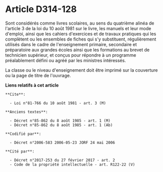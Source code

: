 # Article D314-128

Sont considérés comme livres scolaires, au sens du quatrième alinéa de l'article 3 de la loi du 10 août 1981 sur le livre,
les manuels et leur mode d'emploi, ainsi que les cahiers d'exercices et de travaux pratiques qui les complètent ou les
ensembles de fiches qui s'y substituent, régulièrement utilisés dans le cadre de l'enseignement primaire, secondaire et
préparatoire aux grandes écoles ainsi que les formations au brevet de technicien supérieur, et conçus pour répondre à un
programme préalablement défini ou agréé par les ministres intéressés.

La classe ou le niveau d'enseignement doit être imprimé sur la couverture ou la page de titre de l'ouvrage.

**Liens relatifs à cet article**

	**Cite**:

	  - Loi n°81-766 du 10 août 1981 - art. 3 (M)

	**Anciens textes**:

	  - Décret n°85-862 du 8 août 1985 - art. 1 (M)
	  - Décret n°85-862 du 8 août 1985 - art. 1 (Ab)

	**Codifié par**:

	  - Décret n°2006-583 2006-05-23 JORF 24 mai 2006

	**Cité par**:

	  - Décret n°2017-253 du 27 février 2017 - art. 2
	  - Code de la propriété intellectuelle - art. R122-22 (V)
